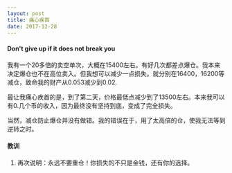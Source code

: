 ```yaml
---
layout: post
title: 痛心疾首 
date: 2017-12-28
---
```



#### Don't give up if it does not break you

我有一个20多倍的卖空单次，大概在15400左右。有好几次都差点爆仓。我本来决定爆仓也不在高位卖入。但我想可以减少一点损失。就分别在16400，16200等减仓，致命我的财产从0.053减少到0.02.

最让我痛心疾首的是，到了第二天，价格最低点减少到了13500左右。本来我可以有0.几个币的收入，因为最终没有坚持到底，变成了完全损失。

当然，减仓防止爆仓并没有做错。我的错误在于，用了太高倍的仓，使我无法等到逆转之时。 

#### 教训

1. 再次说明：永远不要重仓！你损失的不只是金钱，还有你的选择。